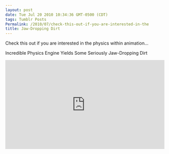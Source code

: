 ```yaml
---
layout: post
date: Tue Jul 20 2010 10:34:36 GMT-0500 (CDT)
tags: Tumblr Posts
Permalink: /2010/07/check-this-out-if-you-are-interested-in-the
title: Jaw-Dropping Dirt
---
```


Check this out if you are interested in the physics within animation&hellip;

Incredible Physics Engine Yields Some Seriously Jaw-Dropping Dirt

<iframe src="https://player.vimeo.com/video/13457383?title=0&amp;byline=0&amp;portrait=0" width="500" height="281" frameborder="0" title="Lagoa Multiphysics 1.0 - Teaser" webkitallowfullscreen="" mozallowfullscreen="" allowfullscreen=""></iframe>
